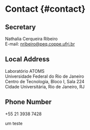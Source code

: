 Contact {#contact}
=======

Secretary
---------
Nathalia Cerqueira Ribeiro<br>
E-mail: nribeiro@peq.coppe.ufrj.br<br>


Local Address
-------------
Laboratório ATOMS<br>
Universidade Federal do Rio de Janeiro<br>
Centro de Tecnologia, Bloco I, Sala 224<br>
Cidade Universitária, Rio de Janeiro, RJ<br>	


Phone Number
------------
+55 21 3938 7428

um teste
